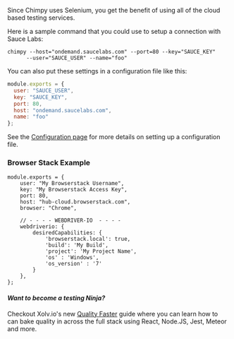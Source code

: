 Since Chimpy uses Selenium, you get the benefit of using all of the cloud based testing services.

Here is a sample command that you could use to setup a connection with Sauce Labs:
```
chimpy --host="ondemand.saucelabs.com" --port=80 --key="SAUCE_KEY" 
      --user="SAUCE_USER" --name="foo"
```

You can also put these settings in a configuration file like this:

```javascript
module.exports = {
  user: "SAUCE_USER",
  key: "SAUCE_KEY",
  port: 80,
  host: "ondemand.saucelabs.com",
  name: "foo"
};
```

See the [Configuration page](/configuration.md) for more details on setting up a configuration file.


### Browser Stack Example
```
module.exports = {
    user: "My Browserstack Username",
    key: "My Browserstack Access Key",
    port: 80,
    host: "hub-cloud.browserstack.com",
    browser: "Chrome",

    // - - - - WEBDRIVER-IO  - - - -
    webdriverio: {
        desiredCapabilities: {
            'browserstack.local': true,
            'build': 'My Build',
            'project': 'My Project Name',
            'os' : 'Windows',
            'os_version' : '7'
        }
    },
};
```

#### *Want to become a testing Ninja?*

Checkout Xolv.io's new [Quality Faster](https://www.qualityfaster.com/?utm_source=XolvOSS&utm_medium=OSSDocs&utm_content=ChimpRM-Home&utm_campaign=QFLaunch) guide where you can learn how to can bake quality in across the full stack using React, Node.JS, Jest, Meteor and more.
